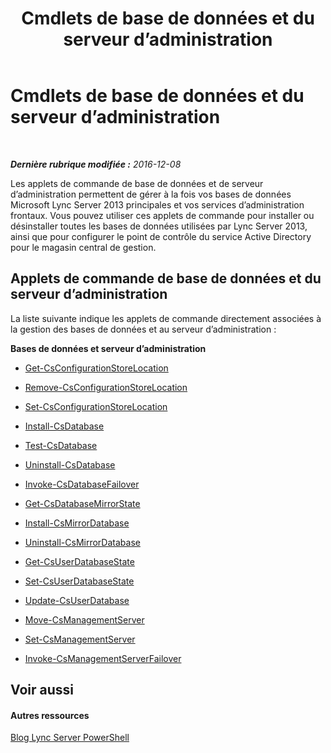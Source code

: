 ﻿---
title: Cmdlets de base de données et du serveur d’administration
TOCTitle: Cmdlets de base de données et du serveur d’administration
ms:assetid: b323bd59-8f71-4f03-af94-f3afb8620f4e
ms:mtpsurl: https://technet.microsoft.com/fr-fr/library/Gg415671(v=OCS.15)
ms:contentKeyID: 49298568
ms.date: 12/10/2016
mtps_version: v=OCS.15
ms.translationtype: HT
---

# Cmdlets de base de données et du serveur d’administration

 

_**Dernière rubrique modifiée :** 2016-12-08_

Les applets de commande de base de données et de serveur d’administration permettent de gérer à la fois vos bases de données Microsoft Lync Server 2013 principales et vos services d’administration frontaux. Vous pouvez utiliser ces applets de commande pour installer ou désinstaller toutes les bases de données utilisées par Lync Server 2013, ainsi que pour configurer le point de contrôle du service Active Directory pour le magasin central de gestion.

## Applets de commande de base de données et du serveur d’administration

La liste suivante indique les applets de commande directement associées à la gestion des bases de données et au serveur d’administration :

**Bases de données et serveur d’administration**

  -   
    [Get-CsConfigurationStoreLocation](get-csconfigurationstorelocation.md)

  -   
    [Remove-CsConfigurationStoreLocation](remove-csconfigurationstorelocation.md)

  -   
    [Set-CsConfigurationStoreLocation](set-csconfigurationstorelocation.md)

  -   
    [Install-CsDatabase](install-csdatabase.md)

  -   
    [Test-CsDatabase](test-csdatabase.md)

  -   
    [Uninstall-CsDatabase](uninstall-csdatabase.md)

  - [Invoke-CsDatabaseFailover](invoke-csdatabasefailover.md)

  - [Get-CsDatabaseMirrorState](get-csdatabasemirrorstate.md)

  - [Install-CsMirrorDatabase](install-csmirrordatabase.md)

  - [Uninstall-CsMirrorDatabase](uninstall-csmirrordatabase.md)

  -   
    [Get-CsUserDatabaseState](get-csuserdatabasestate.md)

  -   
    [Set-CsUserDatabaseState](set-csuserdatabasestate.md)

  -   
    [Update-CsUserDatabase](update-csuserdatabase.md)

  -   
    [Move-CsManagementServer](move-csmanagementserver.md)

  -   
    [Set-CsManagementServer](set-csmanagementserver.md)

  - [Invoke-CsManagementServerFailover](invoke-csmanagementserverfailover.md)

## Voir aussi

#### Autres ressources

[Blog Lync Server PowerShell](http://go.microsoft.com/fwlink/?linkid=203150%26clcid=0x40c)

